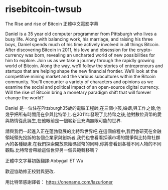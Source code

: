 # risebitcoin-twsub
The Rise and rise of Bitcoin 正體中文電影字幕

Daniel is a 35 year old computer programmer from Pittsburgh who lives a busy life. Along with balancing work, his marriage, and raising his three boys, Daniel spends much of his time actively involved in all things Bitcoin. After discovering Bitcoin in 2011, his love and obsession for the crypto-currency was born, revealing an uncharted world of new possibilities for him to explore.
Join us as we take a journey through the rapidly growing world of Bitcoin. Along the way, we’ll follow the stories of entrepreneurs and startups that are helping shape the new financial frontier. We’ll look at the competitive mining market and the various subcultures within the Bitcoin community. You’ll encounter a variety of characters and opinions as we examine the social and political impact of an open-source digital currency. Will the rise of Bitcoin bring a monetary paradigm shift that will forever change the world?

Daniel 是一位住在Pittsburgh35歲的電腦工程師,在三個小孩,婚姻,與工作之餘,他幾乎把所有時間用在參與比特幣上.在2011年發現了比特幣之後,他對數位貨幣的愛與熱情從此誕生,在他眼前是一個嶄新且充滿無限可能的世界.

請與我們一起進入正在蓬勃發展的比特幣世界吧,在這個旅程中,我們會研究在金融領域領先投訴的各個企業家與創新者,我們也會看看採礦市場的競爭與比特幣社群內的各種疑慮.在我們探索開放原始碼貨幣的同時,你將會看到各種不同人物的不同觀點.比特幣會帶給這個世界另一個典範轉移嗎？

正體中文字幕初版翻譯:Abbygail ET Wu

歡迎協助修正校對與更改.

用比特幣感謝譯者： https://onename.com/lazurloner
